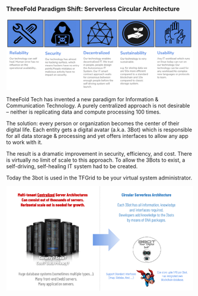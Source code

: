 ### ThreeFold Paradigm Shift: Serverless Circular Architecture

![image alt text](img/circular_architecture_1.png)

TheeFold Tech has invented a new paradigm for Information & Communication Technology. A purely centralized approach is not desirable – neither is replicating data and compute processing 100 times. 

The solution: every person or organization becomes the center of their digital life. Each entity gets a digital avatar (a.k.a. 3Bot)  which is responsible for all data storage & processing and yet offers interfaces to allow any app to work with it. 


The result is a dramatic improvement in security, efficiency, and cost. There is virtually no limit of scale to this approach. To allow the 3Bots to exist, a self-driving, self-healing IT system had to be created.

Today the 3bot is used in the TFGrid to be your virtual system administrator.

![image alt text](img/circular_architecture_2.png)
